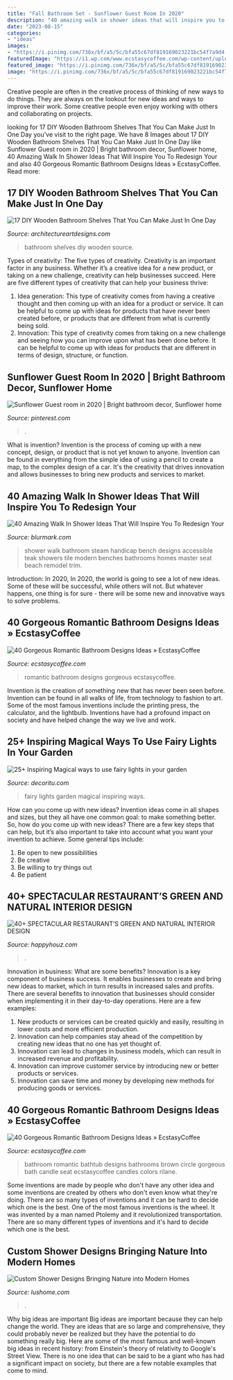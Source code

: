 ```yaml
---
title: "Fall Bathroom Set - Sunflower Guest Room In 2020"
description: "40 amazing walk in shower ideas that will inspire you to redesign your"
date: "2023-08-15"
categories:
- "ideas"
images:
- "https://i.pinimg.com/736x/bf/a5/5c/bfa55c67df819169023221bc54f7a9d4.jpg"
featuredImage: "https://i1.wp.com/www.ecstasycoffee.com/wp-content/uploads/2016/10/romantic-bathroom.jpg?resize=599%2C976"
featured_image: "https://i.pinimg.com/736x/bf/a5/5c/bfa55c67df819169023221bc54f7a9d4.jpg"
image: "https://i.pinimg.com/736x/bf/a5/5c/bfa55c67df819169023221bc54f7a9d4.jpg"
---
```



Creative people are often in the creative process of thinking of new ways to do things. They are always on the lookout for new ideas and ways to improve their work. Some creative people even enjoy working with others and collaborating on projects.

	

		
looking for 17 DIY Wooden Bathroom Shelves That You Can Make Just In One Day you've visit to the right page. We have 8 Images about 17 DIY Wooden Bathroom Shelves That You Can Make Just In One Day like Sunflower Guest room in 2020 | Bright bathroom decor, Sunflower home, 40 Amazing Walk In Shower Ideas That Will Inspire You To Redesign Your and also 40 Gorgeous Romantic Bathroom Designs Ideas » EcstasyCoffee. Read more:
		
    
## 17 DIY Wooden Bathroom Shelves That You Can Make Just In One Day

<img loading=lazy src="https://www.architectureartdesigns.com/wp-content/uploads/2016/09/16-12.jpg" onerror="this.onerror=null;this.src='https://tse1.mm.bing.net/th?id=OIP.htypJWaKn7W-wgKgvfb4oQHaJ4&amp;pid=15.1';" alt="17 DIY Wooden Bathroom Shelves That You Can Make Just In One Day">

_Source: architectureartdesigns.com_

>bathroom shelves diy wooden source. 

	

Types of creativity: The five types of creativity.
Creativity is an important factor in any business. Whether it’s a creative idea for a new product, or taking on a new challenge, creativity can help businesses succeed. Here are five different types of creativity that can help your business thrive: 
1. Idea generation: This type of creativity comes from having a creative thought and then coming up with an idea for a product or service. It can be helpful to come up with ideas for products that have never been created before, or products that are different from what is currently being sold. 
2. Innovation: This type of creativity comes from taking on a new challenge and seeing how you can improve upon what has been done before. It can be helpful to come up with ideas for products that are different in terms of design, structure, or function. 

    
## Sunflower Guest Room In 2020 | Bright Bathroom Decor, Sunflower Home

<img loading=lazy src="https://i.pinimg.com/736x/bf/a5/5c/bfa55c67df819169023221bc54f7a9d4.jpg" onerror="this.onerror=null;this.src='https://tse1.mm.bing.net/th?id=OIP.uD8APuRlGIbtWjJBOpICUQHaJ4&amp;pid=15.1';" alt="Sunflower Guest room in 2020 | Bright bathroom decor, Sunflower home">

_Source: pinterest.com_

>. 

	

What is invention?
Invention is the process of coming up with a new concept, design, or product that is not yet known to anyone. Invention can be found in everything from the simple idea of using a pencil to create a map, to the complex design of a car. It's the creativity that drives innovation and allows businesses to bring new products and services to market.

    
## 40 Amazing Walk In Shower Ideas That Will Inspire You To Redesign Your

<img loading=lazy src="http://www.blurmark.com/wp-content/uploads/2017/02/Walk-in-Shower-Design-10.jpg" onerror="this.onerror=null;this.src='https://tse2.mm.bing.net/th?id=OIP.KngMZ9M7VzgRChUZyo8z3AHaJ1&amp;pid=15.1';" alt="40 Amazing Walk In Shower Ideas That Will Inspire You To Redesign Your">

_Source: blurmark.com_

>shower walk bathroom steam handicap bench designs accessible teak showers tile modern benches bathrooms homes master seat beach remodel trim. 

	

Introduction: In 2020,
In 2020, the world is going to see a lot of new ideas. Some of these will be successful, while others will not. But whatever happens, one thing is for sure - there will be some new and innovative ways to solve problems.

    
## 40 Gorgeous Romantic Bathroom Designs Ideas » EcstasyCoffee

<img loading=lazy src="https://i1.wp.com/www.ecstasycoffee.com/wp-content/uploads/2016/10/romantic-bathroom.jpg?resize=599%2C976" onerror="this.onerror=null;this.src='https://tse1.mm.bing.net/th?id=OIP.kVDXDIg4c0mouuRsXv4wCgHaME&amp;pid=15.1';" alt="40 Gorgeous Romantic Bathroom Designs Ideas » EcstasyCoffee">

_Source: ecstasycoffee.com_

>romantic bathroom designs gorgeous ecstasycoffee. 

	

Invention is the creation of something new that has never been seen before. Invention can be found in all walks of life, from technology to fashion to art. Some of the most famous inventions include the printing press, the calculator, and the lightbulb. Inventions have had a profound impact on society and have helped change the way we live and work.

    
## 25+ Inspiring Magical Ways To Use Fairy Lights In Your Garden

<img loading=lazy src="https://decoritu.com/wp-content/uploads/2020/08/25-Inspiring-Magical-ways-to-use-fairy-lights-in-your-garden-18.jpg" onerror="this.onerror=null;this.src='https://tse1.mm.bing.net/th?id=OIP.rRL0zy6YinOyt_oINS2d4AHaLH&amp;pid=15.1';" alt="25+ Inspiring Magical ways to use fairy lights in your garden">

_Source: decoritu.com_

>fairy lights garden magical inspiring ways. 

	

How can you come up with new ideas?
Invention ideas come in all shapes and sizes, but they all have one common goal: to make something better. So, how do you come up with new ideas? There are a few key steps that can help, but it’s also important to take into account what you want your invention to achieve. Some general tips include: 
1. Be open to new possibilities 
2. Be creative 
3. Be willing to try things out 
4. Be patient 

    
## 40+ SPECTACULAR RESTAURANT’S GREEN AND NATURAL INTERIOR DESIGN

<img loading=lazy src="https://happyhouz.com/wp-content/uploads/2019/03/40-SPECTACULAR-RESTAURANT’S-GREEN-AND-NATURAL-INTERIOR-DESIGN-35.jpg" onerror="this.onerror=null;this.src='https://tse4.mm.bing.net/th?id=OIP.iV41BICGsa_cgpukeBosfAHaLH&amp;pid=15.1';" alt="40+ SPECTACULAR RESTAURANT’S GREEN AND NATURAL INTERIOR DESIGN">

_Source: happyhouz.com_

>. 

	

Innovation in business: What are some benefits?
Innovation is a key component of business success. It enables businesses to create and bring new ideas to market, which in turn results in increased sales and profits. There are several benefits to innovation that businesses should consider when implementing it in their day-to-day operations. Here are a few examples: 
1) New products or services can be created quickly and easily, resulting in lower costs and more efficient production. 
2) Innovation can help companies stay ahead of the competition by creating new ideas that no one has yet thought of. 
3) Innovation can lead to changes in business models, which can result in increased revenue and profitability. 
4) Innovation can improve customer service by introducing new or better products or services. 
5) Innovation can save time and money by developing new methods for producing goods or services.

    
## 40 Gorgeous Romantic Bathroom Designs Ideas » EcstasyCoffee

<img loading=lazy src="https://i2.wp.com/www.ecstasycoffee.com/wp-content/uploads/2016/10/Beautiful-Circle-Bathtub-with-Brown-Seat.jpg?resize=673%2C900" onerror="this.onerror=null;this.src='https://tse2.mm.bing.net/th?id=OIP.Pjlrg1Mk-c90_UL5xVT0vwHaJ5&amp;pid=15.1';" alt="40 Gorgeous Romantic Bathroom Designs Ideas » EcstasyCoffee">

_Source: ecstasycoffee.com_

>bathroom romantic bathtub designs bathrooms brown circle gorgeous bath candle seat ecstasycoffee candles colors rilane. 

	

Some inventions are made by people who don't have any other idea and some inventions are created by others who don't even know what they're doing. There are so many types of inventions and it can be hard to decide which one is the best. One of the most famous inventions is the wheel. It was invented by a man named Ptolemy and it revolutionized transportation. There are so many different types of inventions and it's hard to decide which one is the best.

    
## Custom Shower Designs Bringing Nature Into Modern Homes

<img loading=lazy src="https://www.lushome.com/wp-content/uploads/2014/09/custom-shower-designs-modern-bathroom-10.jpg" onerror="this.onerror=null;this.src='https://tse3.mm.bing.net/th?id=OIP.Q_rbqvMZHTOftttWu6HWRQAAAA&amp;pid=15.1';" alt="Custom Shower Designs Bringing Nature into Modern Homes">

_Source: lushome.com_

>. 

	

Why big ideas are important
Big ideas are important because they can help change the world. They are ideas that are so large and comprehensive, they could probably never be realized but they have the potential to do something really big. Here are some of the most famous and well-known big ideas in recent history: from Einstein's theory of relativity to Google's Street View. There is no one idea that can be said to be a giant who has had a significant impact on society, but there are a few notable examples that come to mind.

